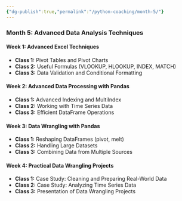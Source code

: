 ```yaml
---
{"dg-publish":true,"permalink":"/python-coaching/month-5/"}
---
```


### Month 5: Advanced Data Analysis Techniques

#### Week 1: Advanced Excel Techniques

- **Class 1:** Pivot Tables and Pivot Charts
- **Class 2:** Useful Formulas (VLOOKUP, HLOOKUP, INDEX, MATCH)
- **Class 3:** Data Validation and Conditional Formatting

#### Week 2: Advanced Data Processing with Pandas

- **Class 1:** Advanced Indexing and MultiIndex
- **Class 2:** Working with Time Series Data
- **Class 3:** Efficient DataFrame Operations

#### Week 3: Data Wrangling with Pandas

- **Class 1:** Reshaping DataFrames (pivot, melt)
- **Class 2:** Handling Large Datasets
- **Class 3:** Combining Data from Multiple Sources

#### Week 4: Practical Data Wrangling Projects

- **Class 1:** Case Study: Cleaning and Preparing Real-World Data
- **Class 2:** Case Study: Analyzing Time Series Data
- **Class 3:** Presentation of Data Wrangling Projects